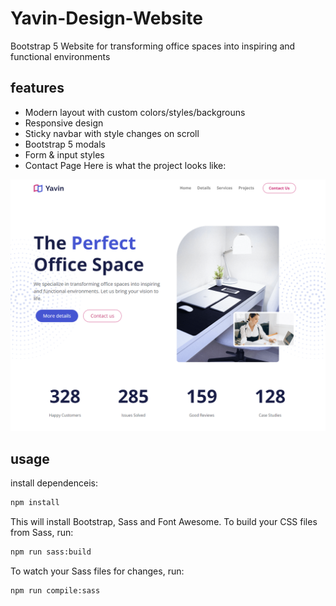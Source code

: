 # Yavin-Design-Website
Bootstrap 5  Website for transforming office spaces into inspiring and functional environments

## features
* Modern layout with custom colors/styles/backgrouns
* Responsive design
* Sticky navbar with style changes on scroll
* Bootstrap 5 modals
* Form & input styles
* Contact Page
Here is what the project looks like:
<img src="./images/screen.png"  />


## usage
install dependenceis:
```bash
npm install
```

This will install Bootstrap, Sass and Font Awesome. To build your CSS files from Sass, run:

```bash
npm run sass:build
```

To watch your Sass files for changes, run:

```bash
npm run compile:sass
```
